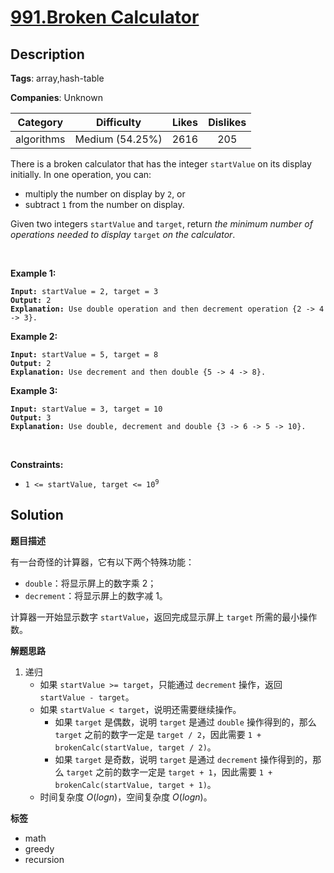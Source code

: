 # [991.Broken Calculator](https://leetcode.com/problems/broken-calculator/description/)

## Description

**Tags**: array,hash-table

**Companies**: Unknown

|  Category  |   Difficulty    | Likes | Dislikes |
| :--------: | :-------------: | :---: | :------: |
| algorithms | Medium (54.25%) | 2616  |   205    |

<p>There is a broken calculator that has the integer <code>startValue</code> on its display initially. In one operation, you can:</p>
<ul>
  <li>multiply the number on display by <code>2</code>, or</li>
  <li>subtract <code>1</code> from the number on display.</li>
</ul>
<p>Given two integers <code>startValue</code> and <code>target</code>, return <em>the minimum number of operations needed to display </em><code>target</code><em> on the calculator</em>.</p>
<p>&nbsp;</p>
<p><strong class="example">Example 1:</strong></p>
<pre><code><strong>Input:</strong> startValue = 2, target = 3
<strong>Output:</strong> 2
<strong>Explanation:</strong> Use double operation and then decrement operation {2 -&gt; 4 -&gt; 3}.</code></pre>
<p><strong class="example">Example 2:</strong></p>
<pre><code><strong>Input:</strong> startValue = 5, target = 8
<strong>Output:</strong> 2
<strong>Explanation:</strong> Use decrement and then double {5 -&gt; 4 -&gt; 8}.</code></pre>
<p><strong class="example">Example 3:</strong></p>
<pre><code><strong>Input:</strong> startValue = 3, target = 10
<strong>Output:</strong> 3
<strong>Explanation:</strong> Use double, decrement and double {3 -&gt; 6 -&gt; 5 -&gt; 10}.</code></pre>
<p>&nbsp;</p>
<p><strong>Constraints:</strong></p>
<ul>
  <li><code>1 &lt;= startValue, target &lt;= 10<sup>9</sup></code></li>
</ul>

## Solution

**题目描述**

有一台奇怪的计算器，它有以下两个特殊功能：

- `double`：将显示屏上的数字乘 2；
- `decrement`：将显示屏上的数字减 1。

计算器一开始显示数字 `startValue`，返回完成显示屏上 `target` 所需的最小操作数。

**解题思路**

1. 递归
   - 如果 `startValue >= target`，只能通过 `decrement` 操作，返回 `startValue - target`。
   - 如果 `startValue < target`，说明还需要继续操作。
     - 如果 `target` 是偶数，说明 `target` 是通过 `double` 操作得到的，那么 `target` 之前的数字一定是 `target / 2`，因此需要 `1 + brokenCalc(startValue, target / 2)`。
     - 如果 `target` 是奇数，说明 `target` 是通过 `decrement` 操作得到的，那么 `target` 之前的数字一定是 `target + 1`，因此需要 `1 + brokenCalc(startValue, target + 1)`。
   - 时间复杂度 $O(log n)$，空间复杂度 $O(log n)$。

**标签**

- math
- greedy
- recursion

